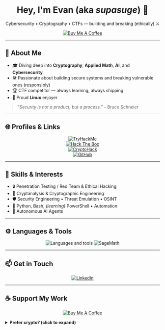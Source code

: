 <!--
**supasuge/supasuge** is a ✨ special ✨ repository because its `README.md` appears on your GitHub profile.
-->

<h1 align="center">Hey, I'm Evan (aka <i>supasuge</i>) 👋</h1>
<p align="center">
  Cybersecurity • Cryptography • CTFs — building and breaking (ethically) ⚔️
</p>


<p align="center">
  <a href="https://www.buymeacoffee.com/supasuge" target="_blank">
    <img src="https://cdn.buymeacoffee.com/buttons/v2/default-yellow.png" alt="Buy Me A Coffee" height="70">
  </a>
</p>

---

## 🔭 About Me
- 🎓 Diving deep into **Cryptography**, **Applied Math**, **AI**, and **Cybersecurity**
- 🛠️ Passionate about building secure systems and breaking vulnerable ones (responsibly)
- 🏆 CTF competitor — always learning, always shipping
- 🐧 Proud **Linux** enjoyer

> *“Security is not a product, but a process.”* – Bruce Schneier

---

## 🌐 Profiles & Links
<p align="center">
  <a href="https://tryhackme.com/p/supasuge" target="_blank">
    <img alt="TryHackMe" src="https://img.shields.io/badge/TryHackMe-supasuge-5232E7?style=flat&logo=tryhackme&logoColor=white" />
  </a>
  <br>
  <a href="https://app.hackthebox.com/profile/1492227" target="_blank">
    <img alt="Hack The Box" src="https://img.shields.io/badge/HackTheBox-supasuge-101010?style=flat&logo=hackthebox&logoColor=84FA86" />
  </a>
  <br>
  <a href="https://cryptohack.org/user/gxdqpardo/" target="_blank">
    <img alt="CryptoHack" src="https://img.shields.io/badge/CryptoHack-gxdqpardo-007ACC?style=flat&logo=googlechrome&logoColor=white" />
  </a>
  <br>
  <a href="https://github.com/supasuge" target="_blank">
    <img alt="GitHub" src="https://img.shields.io/badge/GitHub-supasuge-181717?style=flat&logo=github&logoColor=white" />
  </a>
</p>

---

## 🧰 Skills & Interests
- 🔒 Penetration Testing / Red Team & Ethical Hacking  
- 🔑 Cryptanalysis & Cryptographic Engineering  
- 🛡️ Security Engineering • Threat Emulation • OSINT  
- 🐍 Python, Bash, *(learning)* PowerShell • Automation  
- 🤖 Autonomous AI Agents

---

## ⚙️ Languages & Tools
<div align="center">
  <img src="https://skillicons.dev/icons?i=python,bash,c,linux,git,vim" alt="Languages and tools" />
  <img src="https://img.shields.io/badge/SageMath-8731AF?style=flat&logo=sagemath&logoColor=white" alt="SageMath"/>
</div>

---

## 📫 Get in Touch
<p align="center">
  <a href="https://linkedin.com/in/evan-pardon" target="_blank">
    <img alt="LinkedIn" src="https://img.shields.io/badge/LinkedIn-evan--pardon-0077B5?style=flat&logo=linkedin&logoColor=white" />
  </a>
</p>

---

## ☕ Support My Work

<p align="center">
  <a href="https://www.buymeacoffee.com/supasuge" target="_blank">
    <img src="https://cdn.buymeacoffee.com/buttons/v2/default-yellow.png" alt="Buy Me A Coffee" height="70">
  </a>
</p>

<details>
  <summary><b>Prefer crypto? (click to expand)</b></summary>

<table>
  <tr>
    <td><img src="https://img.icons8.com/color/24/bitcoin--v1.png" alt="BTC" width="24" height="24"/> <b>Bitcoin (BTC)</b></td>
    <td><code>bc1qxrwdmxz2at67ma5gds8c778ftnyk8qc0syjrav</code></td>
  </tr>
  <tr>
    <td><img src="https://img.icons8.com/color/24/ethereum.png" alt="ETH" width="24" height="24"/> <b>Ethereum (ETH)</b></td>
    <td><code>0x6ED73dDe9E4f50da9a9C1d1ae176f6bcA11fa3d2</code></td>
  </tr>
  <tr>
    <td><img src="https://raw.githubusercontent.com/supasuge/supasuge/refs/heads/main/xmr-svgrepo-com.svg" alt="XMR" width="24" height="24"/> <b>Monero (XMR)</b></td>
    <td><code>474r6wjVayKDqR3EHg8xLRNSSQNX9qaCPBvxLaDAXTZwctHEJDAXSTravyP6mEVGbXHJ54mpnYiG7SyG5JX3sbdQVditW3Z</code></td>
  </tr>
</table>

</details>



